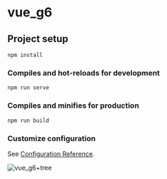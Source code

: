 # vue_g6

## Project setup
```
npm install
```

### Compiles and hot-reloads for development
```
npm run serve
```

### Compiles and minifies for production
```
npm run build
```

### Customize configuration
See [Configuration Reference](https://cli.vuejs.org/config/).

![vue_g6+tree](https://img-blog.csdnimg.cn/613dff0965a7435db0563417801baed7.gif)
